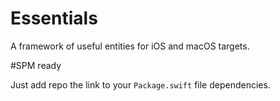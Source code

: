 # Essentials

A framework of useful entities for iOS and macOS targets.

#SPM ready

Just add repo the link to your `Package.swift` file dependencies. 
